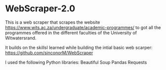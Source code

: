 # WebScraper-2.0

This is a web scraper that scrapes the website https://www.wits.ac.za/undergraduate/academic-programmes/ to got all the programmes offered in the different faculties of the University of Witwatersrand.

It builds on the skillsI learned while building the intial basic web scarper: https://github.com/sinconorM/WebScraper

I used the following Python libraries:
Beautiful Soup
Pandas
Requests
